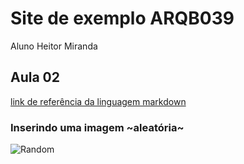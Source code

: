 # Site de exemplo ARQB039

Aluno Heitor Miranda

## Aula 02

[link de referência da linguagem markdown](https://www.markdown.net.br/)

### Inserindo uma imagem ~aleatória~


![Random](https://images.unsplash.com/photo-1494253109108-2e30c049369b?ixlib=rb-1.2.1&ixid=eyJhcHBfaWQiOjEyMDd9&w=1000&q=80)
